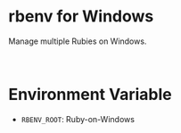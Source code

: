 # rbenv for Windows

Manage multiple Rubies on Windows.

<br>

# Environment Variable

- `RBENV_ROOT`: Ruby-on-Windows


<br>
